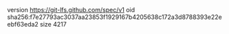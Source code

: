 version https://git-lfs.github.com/spec/v1
oid sha256:f7e27793ac3037aa23853f1929167b4205638c172a3d8788393e22eebf63eda2
size 4217
